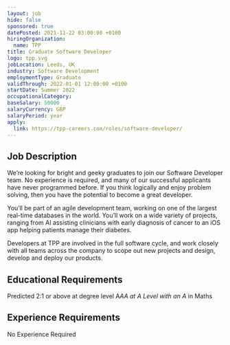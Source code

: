 ```yaml
---
layout: job
hide: false
sponsored: true
datePosted: 2021-11-22 03:00:00 +0100
hiringOrganization:
  name: TPP
title: Graduate Software Developer
logo: tpp.svg
jobLocation: Leeds, UK
industry: Software Development
employmentType: Graduate
validThrough: 2022-01-01 12:00:00 +0100
startDate: Summer 2022
occupationalCategory:
baseSalary: 50000
salaryCurrency: GBP
salaryPeriod: year
apply:
  link: https://tpp-careers.com/roles/software-developer/
---
```


## Job Description
We’re looking for bright and geeky graduates to join our Software Developer team. No experience is required, and many of our successful applicants have never programmed before. If you think logically and enjoy problem solving, then you have the potential to become a great developer.

You’ll be part of an agile development team, working on one of the largest real-time databases in the world. You’ll work on a wide variety of projects, ranging from AI assisting clinicians with early diagnosis of cancer to an iOS app helping patients manage their diabetes.

Developers at TPP are involved in the full software cycle, and work closely with all teams across the company to scope out new projects and design, develop and deploy our products.

## Educational Requirements
Predicted 2:1 or above at degree level
A*AA at A Level with an A* in Maths

## Experience Requirements
No Experience Required
